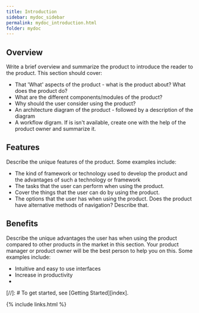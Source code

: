 ```yaml
---
title: Introduction
sidebar: mydoc_sidebar
permalink: mydoc_introduction.html
folder: mydoc
---
```


## Overview

Write a brief overview and summarize the product to introduce the reader to the product. This section should cover:
* That 'What' aspects of the product - what is the product about?  What does the product do?
* What are the different components/modules of the product?
* Why should the user consider using the product?
* An architecture diagram of the product -  followed by a description of the diagram
* A workflow digram. If is isn't available, create one with the help of the product owner and summarize it.

## Features

Describe the unique features of the product. Some examples include:

* The kind of framework or technology used  to develop the product and the advantages of such a technology or framework
* The tasks that the user can perform when using the product. 
* Cover the things that the user can do by using the product.
* The options that the user has when using the product. Does the product have alternative methods of navigation? Describe that.

## Benefits

Describe the unique advantages the user has when using the product compared to other products in the market in this section. Your product manager or product owner will be the best person to help you on this. Some examples include: 

*	Intuitive and easy to use interfaces
*	Increase in productivity
*	
[//]: # To get started, see [Getting Started][index].

{% include links.html %}